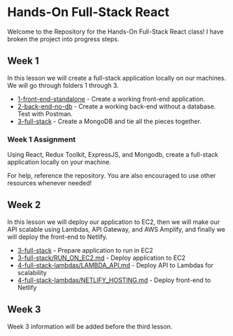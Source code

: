 # Hands-On Full-Stack React

Welcome to the Repository for the Hands-On Full-Stack React class! I have broken the project into progress steps.

## Week 1
In this lesson we will create a full-stack application locally on our machines. We will go through folders 1 through 3.

- [1-front-end-standalone](/1-front-end-standalone) - Create a working front-end application.
- [2-back-end-no-db](/2-back-end-no-db) - Create a working back-end without a database. Test with Postman.
- [3-full-stack](/3-full-stack) - Create a MongoDB and tie all the pieces together.

### Week 1 Assignment
Using React, Redux Toolkit, ExpressJS, and Mongodb, create a full-stack application locally on your machine.

For help, reference the repository. You are also encouraged to use other resources whenever needed!

## Week 2
In this lesson we will deploy our application to EC2, then we will make our API scalable using Lambdas, API Gateway, and AWS Amplify, and finally we will deploy the front-end to Netlify.

- [3-full-stack](3-full-stack) - Prepare application to run in EC2
- [3-full-stack/RUN_ON_EC2.md](3-full-stack/RUN_ON_EC2.md) - Deploy application to EC2
- [4-full-stack-lambdas/LAMBDA_API.md](4-full-stack-lambdas/LAMBDA_API.md) - Deploy API to Lambdas for scalability
- [4-full-stack-lambdas/NETLIFY_HOSTING.md](4-full-stack-lambdas/NETLIFY_HOSTING.md) - Deploy front-end to Netlify

## Week 3
Week 3 information will be added before the third lesson.
